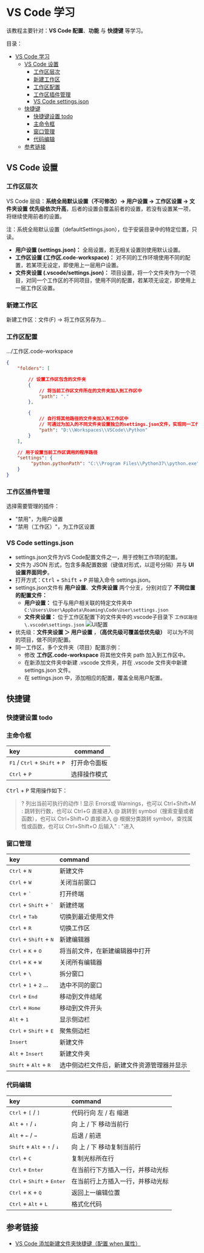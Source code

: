 # VS Code 学习

该教程主要针对：**VS Code 配置**、**功能** 与 **快捷键** 等学习。

目录：

- [VS Code 学习](#vs-code-学习)
  - [VS Code 设置](#vs-code-设置)
    - [工作区层次](#工作区层次)
    - [新建工作区](#新建工作区)
    - [工作区配置](#工作区配置)
    - [工作区插件管理](#工作区插件管理)
    - [VS Code settings.json](#vs-code-settingsjson)
  - [快捷键](#快捷键)
    - [快捷键设置 todo](#快捷键设置-todo)
    - [主命令框](#主命令框)
    - [窗口管理](#窗口管理)
    - [代码编辑](#代码编辑)
  - [参考链接](#参考链接)

## VS Code 设置

### 工作区层次

VS Code 层级：**系统全局默认设置（不可修改）-> 用户设置 -> 工作区设置 -> 文件夹设置**
**优先级依次升高**，后者的设置会覆盖前者的设置，若没有设置某一项，将继续使用前者的设置。

注：系统全局默认设置（defaultSettings.json），位于安装目录中的特定位置，只读。

* **用户设置 (settings.json)：** 全局设置，若无相关设置则使用默认设置。
* **工作区设置 (工作区.code-workspace)：** 对不同的工作环境使用不同的配置，若某项无设定，即使用上一层用户设置。
* **文件夹设置 (.vscode/settings.json)：** 项目设置，将一个文件夹作为一个项目，对同一个工作区的不同项目，使用不同的配置，若某项无设定，即使用上一层工作区设置。

### 新建工作区

新建工作区：文件(F) -> 将工作区另存为...

### 工作区配置

.../工作区.code-workspace

```JSON
{
    "folders": [

        // 设置工作区包含的文件夹
        {
            // 将当前工作区文件所在的文件夹加入到工作区中
            "path": "."
        },

        {
            // 自行将其他路径的文件夹加入到工作区中
            // 可通过为加入的不同文件夹设置独立的settings.json文件，实现同一工作区，不同项目，不同配置
            "path": "D:\\Workspaces\\VSCode\\Python"
        }
    ],

    // 用于设置当前工作区调用的程序路径
    "settings": {
         "python.pythonPath": "C:\\Program Files\\Python37\\python.exe"
    }
}
```

### 工作区插件管理

选择需要管理的插件：

* "禁用"，为用户设置
* "禁用（工作区）"，为工作区设置

### VS Code settings.json

* settings.json文件为VS Code配置文件之一，用于控制工作项的配置。
* 文件为 JSON 形式，包含多条配置数据（键值对形式，以逗号分隔）并与 **UI 设置界面同步**。
* 打开方式：<kbd>Ctrl</kbd> + <kbd>Shift</kbd> + <kbd>P</kbd>  并输入命令 settings.json。
* settings.json文件有 **用户设置**、**文件夹设置** 两个分支，分别对应了 **不同位置的配置文件：**
  * **用户设置：** 位于与用户相关联的特定文件夹中 `C:\Users\User\AppData\Roaming\Code\User\settings.json`
  * **文件夹设置：** 位于工作区配置下的文件夹中的.vscode子目录下 `工作区路径\.vscode\settings.json`
  ![UI配置](https://i.loli.net/2020/10/21/CTanFbRPjGVH2Yw.png)
* 优先级：**文件夹设置 ＞ 用户设置** ，**（高优先级可覆盖低优先级）** 可以为不同的项目，做不同的配置。
* 同一工作区，多个文件夹（项目）配置示例：
  * 修改 **工作区.code-workspace** 将其他文件夹 path 加入到工作区中。
  * 在新添加文件夹中新建 .vscode 文件夹，并在 .vscode 文件夹中新建 settings.json 文件。
  * 在 settings.json 中，添加相应的配置，覆盖全局用户配置。

## 快捷键

### 快捷键设置 todo

### 主命令框

key                                                               | command
:-----------------------------------------------------------------|--------
<kbd>F1</kbd> / <kbd>Ctrl</kbd> + <kbd>Shift</kbd> + <kbd>P</kbd> | 打开命令面板
<kbd>Ctrl</kbd> + <kbd>P</kbd>                                    | 选择操作模式
<kbd>Ctrl</kbd> + <kbd>P</kbd> 常用操作如下：
> ?   列出当前可执行的动作
  !   显示 Errors或 Warnings，也可以 Ctrl+Shift+M
  :   跳转到行数，也可以 Ctrl+G 直接进入
  @   跳转到 symbol（搜索变量或者函数），也可以 Ctrl+Shift+O 直接进入
  @   根据分类跳转 symbol，查找属性或函数，也可以 Ctrl+Shift+O 后输入" : "进入

### 窗口管理

key                                               | command
:-------------------------------------------------|:---------------------
<kbd>Ctrl</kbd> + <kbd>N</kbd>                    | 新建文件
<kbd>Ctrl</kbd> + <kbd>W</kbd>                    | 关闭当前窗口
<kbd>Ctrl</kbd> + <kbd>`</kbd>                    | 打开终端
<kbd>Ctrl</kbd> + <kbd>Shift</kbd> + <kbd>`</kbd> | 新建终端
<kbd>Ctrl</kbd> + <kbd>Tab</kbd>                  | 切换到最近使用文件
<kbd>Ctrl</kbd> + <kbd>R</kbd>                    | 切换工作区
<kbd>Ctrl</kbd> + <kbd>Shift</kbd> + <kbd>N</kbd> | 新建编辑器
<kbd>Ctrl</kbd> + <kbd>K</kbd> + <kbd>O</kbd>     | 将当前文件，在新建编辑器中打开
<kbd>Ctrl</kbd> + <kbd>K</kbd> + <kbd>W</kbd>     | 关闭所有编辑器
<kbd>Ctrl</kbd> + <kbd>\\</kbd>                   | 拆分窗口
<kbd>Ctrl</kbd> + <kbd>1</kbd> + <kbd>2</kbd> ... | 选中不同的窗口
<kbd>Ctrl</kbd> + <kbd>End</kbd>                  | 移动到文件结尾
<kbd>Ctrl</kbd> + <kbd>Home</kbd>                 | 移动到文件开头
<kbd>Alt</kbd> + <kbd>1</kbd>                     | 显示侧边栏
<kbd>Ctrl</kbd> + <kbd>Shift</kbd> + <kbd>E</kbd> | 聚焦侧边栏
<kbd>Insert</kbd>                                 | 新建文件
<kbd>Alt</kbd> + <kbd>Insert</kbd>                | 新建文件夹
<kbd>Shift</kbd> + <kbd>Alt</kbd> + <kbd>R</kbd>  | 选中侧边栏文件后，新建文件资源管理器并显示

### 代码编辑

key                                                             | command
:---------------------------------------------------------------|:----------------
<kbd>Ctrl</kbd> + <kbd>[</kbd> / <kbd>]</kbd>                   | 代码行向 左 / 右 缩进
<kbd>Alt</kbd> + <kbd>↑</kbd> / <kbd>↓</kbd>                    | 向 上 / 下 移动当前行
<kbd>Alt</kbd> + <kbd>←</kbd> / <kbd>→</kbd>                    | 后退 / 前进
<kbd>Shift</kbd> + <kbd>Alt</kbd> + <kbd>↑</kbd> / <kbd>↓</kbd> | 向 上 / 下 移动复制当前行
<kbd>Ctrl</kbd> + <kbd>C</kbd>                                  | 复制光标所在行
<kbd>Ctrl</kbd> + <kbd>Enter</kbd>                              | 在当前行下方插入一行，并移动光标
<kbd>Ctrl</kbd> + <kbd>Shift</kbd> + <kbd>Enter</kbd>           | 在当前行上方插入一行，并移动光标
<kbd>Ctrl</kbd> + <kbd>K</kbd> + <kbd>Q</kbd>                   | 返回上一编辑位置
<kbd>Ctrl</kbd> + <kbd>Alt</kbd> + <kbd>L</kbd>                 | 格式化代码

## 参考链接

* [VS Code 添加新建文件夹快捷键（配置 when 属性）](https://blog.csdn.net/u011511756/article/details/85058990)

<!-- TODO vs code 配置同步上传 插件的使用与快捷键 -->
<!-- TODO vs code 终端操作的相关快捷键 -->